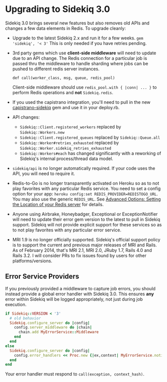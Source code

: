 # Upgrading to Sidekiq 3.0

Sidekiq 3.0 brings several new features but also removes old APIs and
changes a few data elements in Redis.  To upgrade cleanly:

* Upgrade to the latest Sidekiq 2.x and run it for a few weeks.
  `gem 'sidekiq', '< 3'`
  This is only needed if you have retries pending.
* 3rd party gems which use **client-side middleware** will need to update
  due to an API change.  The Redis connection for a particular job is
  passed thru the middleware to handle sharding where jobs can
  be pushed to different redis server instances.

  `def call(worker_class, msg, queue, redis_pool)`

  Client-side middleware should use `redis_pool.with { |conn| ... }` to
  perform Redis operations and **not** `Sidekiq.redis`.
* If you used the capistrano integration, you'll need to pull in the
  new [capistrano-sidekiq](https://github.com/seuros/capistrano-sidekiq)
  gem and use it in your deploy.rb.
* API changes:
  - `Sidekiq::Client.registered_workers` replaced by `Sidekiq::Workers.new`
  - `Sidekiq::Client.registered_queues` replaced by `Sidekiq::Queue.all`
  - `Sidekiq::Worker#retries_exhausted` replaced by `Sidekiq::Worker.sidekiq_retries_exhausted`
  - `Sidekiq::Workers#each` has changed significantly with a reworking
    of Sidekiq's internal process/thread data model.
* `sidekiq/api` is no longer automatically required.  If your code uses
  the API, you will need to require it.
* Redis-to-Go is no longer transparently activated on Heroku so as to not play
  favorites with any particular Redis service. You need to set a config option
  for your app:
  `heroku config:set REDIS_PROVIDER=REDISTOGO_URL`.  You may also use 
  the generic `REDIS_URL`.  See
  [Advanced Options: Setting the Location of your Redis server][1]
  for details.
* Anyone using Airbrake, Honeybadger, Exceptional or ExceptionNotifier
  will need to update their error gem version to the latest to pull in
  Sidekiq support.  Sidekiq will not provide explicit support for these
  services so as to not play favorites with any particular error service.
* MRI 1.9 is no longer officially supported.  Sidekiq's official
  support policy is to support the current and previous major releases
  of MRI and Rails.  As of February 2014, that's MRI 2.1, MRI 2.0, JRuby 1.7, Rails 4.0
  and Rails 3.2.  I will consider PRs to fix issues found by users for
  other platforms/versions.

## Error Service Providers

If you previously provided a middleware to capture job errors, you
should instead provide a global error handler with Sidekiq 3.0.  This
ensures **any** error within Sidekiq will be logged appropriately, not
just during job execution.

```ruby
if Sidekiq::VERSION < '3'
  # old behavior
  Sidekiq.configure_server do |config|
    config.server_middleware do |chain|
      chain.add MyErrorService::Middleware
    end
  end
else
  Sidekiq.configure_server do |config|
    config.error_handlers << Proc.new {|ex,context| MyErrorService.notify(ex, context) }
  end
end
```

Your error handler must respond to `call(exception, context_hash)`.

[1]: https://github.com/mperham/sidekiq/wiki/Advanced-Options#via-env-variable
